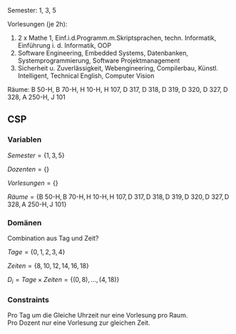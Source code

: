 Semester: 1, 3, 5  
  
Vorlesungen (je 2h): 
1. 2 x Mathe 1, Einf.i.d.Programm.m.Skriptsprachen, techn. Informatik, Einführung i. d. Informatik, OOP
2. Software Engineering, Embedded Systems, Datenbanken, Systemprogrammierung, Software Projektmanagement 
3. Sicherheit u. Zuverlässigkeit, Webengineering, Compilerbau, Künstl. Intelligent, Technical English, Computer Vision  
  
Räume: B 50-H, B 70-H, H 10-H, H 107, D 317, D 318, D 319, D 320, D 327, D 328, A 250-H, J 101  

## CSP
### Variablen
$Semester = \{1, 3, 5\}$

$Dozenten = \{\}$ 

$Vorlesungen = \{\}$

$Räume = \{\text{B 50-H}, \text{B 70-H}, \text{H 10-H}, \text{H 107}, \text{D 317}, \text{D 318}, \text{D 319}, \text{D 320}, \text{D 327}, \text{D 328}, \text{A 250-H}, \text{J 101} \}$ 
### Domänen
Combination aus Tag und Zeit?  

$Tage = \{0, 1, 2, 3, 4\}$ 

$Zeiten = \{8, 10, 12, 14, 16, 18\}$ 

$D_i = Tage \times Zeiten = \{(0, 8), ..., (4, 18)\}$
### Constraints
Pro Tag um die Gleiche Uhrzeit nur eine Vorlesung pro Raum.   
Pro Dozent nur eine Vorlesung zur gleichen Zeit.  